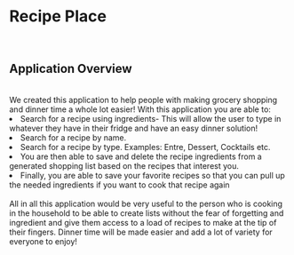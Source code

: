 <h1>Recipe Place</h1>
<br>

<h2>Application Overview</h2>
<br>
We created this application to help people with making grocery shopping and dinner time a whole lot easier! With this application you are able to:
<li> Search for a recipe using ingredients- This will allow the user to type in whatever they have in their fridge and have an easy dinner solution!
<li>Search for a recipe by name.
<li>Search for a recipe by type. Examples: Entre, Dessert, Cocktails etc.
<li>You are then able to save and delete the recipe ingredients from a generated shopping list based on the recipes that interest you.
<li>Finally, you are able to save your favorite recipes so that you can pull up the needed ingredients if you want to cook that recipe again
<br>
<br>All in all this application would be very useful to the person who is cooking in the household to be able to create lists without the fear of forgetting and ingredient and give them access to a load of recipes to make at the tip of their fingers. Dinner time will be made easier and add a lot of variety for everyone to enjoy!
